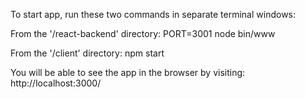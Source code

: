 To start app, run these two commands in separate terminal windows:

From the '/react-backend' directory:
PORT=3001 node bin/www

From the '/client' directory:
npm start

You will be able to see the app in the browser by visiting:
http://localhost:3000/
